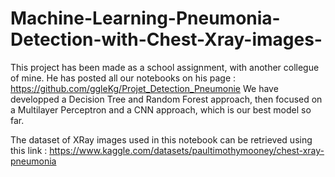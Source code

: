 # Machine-Learning-Pneumonia-Detection-with-Chest-Xray-images-
This project has been made as a school assignment, with another collegue of mine. 
He has posted all our notebooks on his page : 
https://github.com/ggleKg/Projet_Detection_Pneumonie
We have developped a Decision Tree and Random Forest approach, then focused on a Multilayer Perceptron and a CNN approach,
which is our best model so far.

The dataset of XRay images used in this notebook can be retrieved using this link :
https://www.kaggle.com/datasets/paultimothymooney/chest-xray-pneumonia



